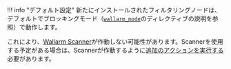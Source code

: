 !!! info "デフォルト設定"
新たにインストールされたフィルタリングノードは、デフォルトでブロッキングモード（[`wallarm_mode`](configure-parameters-en.md#wallarm_mode)のディレクティブの説明を参照）で動作します。

これにより、[Wallarm Scanner](../user-guides/scanner.md)が作動しない可能性があります。Scannerを使用する予定がある場合は、Scannerが作動するように[追加のアクションを実行する](#adding-wallarm-scanner-addresses-to-the-allowlist)必要があります。